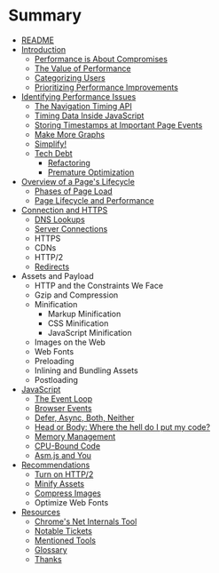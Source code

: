# Summary

* [README](README.md)
* [Introduction](01-introduction/introduction.md)
   * [Performance is About Compromises](01-introduction/performance_is_about_compromises.md)
   * [The Value of Performance](01-introduction/the_value_of_performance.md)
   * [Categorizing Users](01-introduction/categorizing_users.md)
   * [Prioritizing Performance Improvements](01-introduction/prioritizing_performance_improvements.md)
* [Identifying Performance Issues](02-identifying-performance-issues/identifyingperformance_issues_md.md)
   * [The Navigation Timing API](02-identifying-performance-issues/the_navigation_timing_api.md)
   * [Timing Data Inside JavaScript](02-identifying-performance-issues/timing_data_inside_javascript.md)
   * [Storing Timestamps at Important Page Events](02-identifying-performance-issues/storing_timestamps_at_important_page_events.md)
   * [Make More Graphs](02-identifying-performance-issues/make_more_graphs.md)
   * [Simplify!](02-identifying-performance-issues/simplify.md)
   * [Tech Debt](02-identifying-performance-issues/tech_debt.md)
       * [Refactoring](02-identifying-performance-issues/refactoring.md)
       * [Premature Optimization](02-identifying-performance-issues/premature_optimization.md)
* [Overview of a Page's Lifecycle](03-overview_of_a_pages_lifecycle/overview_of_a_pages_lifecycle.md)
   * [Phases of Page Load](03-overview_of_a_pages_lifecycle/phases_of_page_load.md)
   * [Page Lifecycle and Performance](03-overview_of_a_pages_lifecycle/page_lifecycle_and_performance.md)
* [Connection and HTTPS](04-connection_and_https/connection_and_https.md)
   * [DNS Lookups](04-connection_and_https/dns_lookups.md)
   * [Server Connections](04-connection_and_https/server_connections.md)
   * HTTPS
   * CDNs
   * HTTP/2
   * [Redirects](04-connection_and_https/redirects.md)
* Assets and Payload
   * HTTP and the Constraints We Face
   * Gzip and Compression
   * Minification
       * Markup Minification
       * CSS Minification
       * JavaScript Minification
   * Images on the Web
   * Web Fonts
   * Preloading
   * Inlining and Bundling Assets
   * Postloading
* [JavaScript](06-javascript/javascript.md)
   * [The Event Loop](06-javascript/the_event_loop.md)
   * [Browser Events](06-javascript/browser_events.md)
   * [Defer, Async, Both, Neither](06-javascript/defer,_async,_both,_neither.md)
   * [Head or Body: Where the hell do I put my code?](06-javascript/head_or_body_where_the_hell_do_i_put_my_code.md)
   * [Memory Management](06-javascript/memory_management.md)
   * [CPU-Bound Code](06-javascript/cpu-bound_code.md)
   * [Asm.js and You](06-javascript/asmjs_and_you.md)
* [Recommendations](07-recommendations/recommendations.md)
   * [Turn on HTTP/2](07-recommendations/turn_on_http2.md)
   * [Minify Assets](07-recommendations/minify_assets.md)
   * [Compress Images](07-recommendations/compress_images.md)
   * Optimize Web Fonts
* [Resources](08-resources/resources.md)
   * [Chrome's Net Internals Tool](08-resources/chromes_net_internals_tool.md)
   * [Notable Tickets](08-resources/notable_tickets.md)
   * [Mentioned Tools](08-resources/mentioned_tools.md)
   * [Glossary](08-resources/glossary.md)
   * [Thanks](08-resources/thanks.md)

